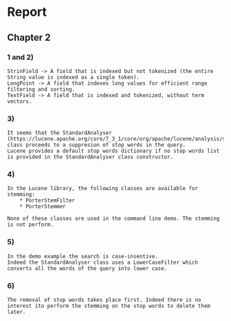 # Report
## Chapter 2
### 1 and 2)
    StrinField -> A field that is indexed but not tokenized (the entire String value is indexed as a single token).
    LongPoint -> A field that indexes long values for efficient range filtering and sorting.
    TextField -> A field that is indexed and tokenized, without term vectors.

### 3)
    It seems that the StandardAnalyser (https://lucene.apache.org/core/7_3_1/core/org/apache/lucene/analysis/standard/StandardAnalyzer.html) class proceeds to a suppresion of stop words in the query. 
    Lucene provides a default stop words dictionary if no stop words list is provided in the StandardAnalyser class constructor.

### 4)
    In the Lucene library, the following classes are available for stemming: 
        * PorterStemFilter
        * PorterStemmer

    None of these classes are used in the command line demo. The stemming is not perform.

### 5)
    In the demo example the search is case-insentive. 
    Indeed the StandardAnalyser class uses a LowerCaseFilter which converts all the words of the query into lower case. 
    
### 6)  
    The removal of stop words takes place first. Indeed there is no interest ito perform the stemming on the stop words to delete them later.